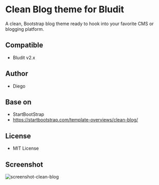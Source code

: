 # Clean Blog theme for Bludit
A clean, Bootstrap blog theme ready to hook into your favorite CMS or blogging platform.

## Compatible
- Bludit v2.x

## Author
- Diego

## Base on
- StartBootStrap
- https://startbootstrap.com/template-overviews/clean-blog/

## License
- MIT License

## Screenshot
![screenshot-clean-blog](https://github.com/bludit-themes/clean-blog/raw/master/screenshot.png)
